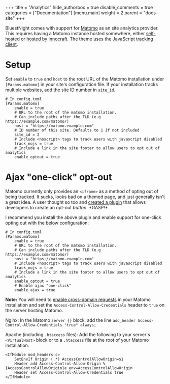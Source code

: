 +++
title = "Analytics"
hide_authorbox = true
disable_comments = true
categories = ["Documentation"]
[menu.main]
  weight = 2
  parent = "docs-site"
+++

BluestNight comes with support for [Matomo](https://matomo.org/) as an site analytics provider. This requires having a Matomo instance hosted somewhere, either [self-hosted](https://matomo.org/download/) or [hosted by Innocraft](https://www.innocraft.cloud/). The theme uses the [JavaScript tracking client](https://developer.matomo.org/guides/tracking-javascript-guide).

<!--more-->

# Setup

Set `enable` to `true` and `host` to the root URL of the Matomo installation under `[Params.matomo]` in your site's configuration file. If your  installation tracks multiple websites, add the site ID number in `site_id`.

```
# In config.toml
[Params.matomo]
    enable = true
    # URL to the root of the matomo installation.
    # Can include paths after the TLD (e.g https://example.com/matomo/)
    host = "https://matomo.example.com"
    # ID number of this site. Defaults to 1 if not included
    site_id = 2
    # Include <noscript> tags to track users with javascript disabled
    track_nojs = true
    # Include a link in the site footer to allow users to opt out of analytics
    enable_optout = true
```

# Ajax "one-click" opt-out

Matomo currently only provides an `<iframe>` as a method of opting out of being tracked. It sucks, looks bad on a themed page, and just generally isn't a great idea. A user thought so too and [created a plugin](https://plugins.matomo.org/AjaxOptOut) that allows developers to create an opt-out *button*. \*GASP!\*

I recommend you install the above plugin and enable support for one-click opting out with the below configuration:

```
# In config.toml
[Params.matomo]
    enable = true
    # URL to the root of the matomo installation.
    # Can include paths after the TLD (e.g https://example.com/matomo/)
    host = "https://matomo.example.com"
    # Include <noscript> tags to track users with javascript disabled
    track_nojs = true
    # Include a link in the site footer to allow users to opt out of analytics
    enable_optout = true
    # Enable ajax "one-click"
    enable_ajax = true
```

**Note:** You will need to [enable cross-domain requests](https://matomo.org/faq/how-to/faq_18694/) in your Matomo installation and set the `Access-Control-Allow-Credentials` header to `true` on the server hosting Matomo.

Nginx: In the Matomo `server {}` block, add the line `add_header Access-Control-Allow-Credentials "true" always;`

Apache (including `.htaccess` files):
Add the following to your server's `<VirtualHost>` block or to a `.htaccess` file at the root of your Matomo installation.
```
<IfModule mod_headers.c>
    SetEnvIf Origin (.*) AccessControlAllowOrigin=$1
    Header add Access-Control-Allow-Origin %{AccessControlAllowOrigin}e env=AccessControlAllowOrigin
    Header set Access-Control-Allow-Credentials true
</IfModule>
```
